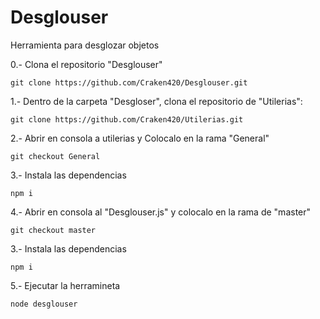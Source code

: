 # Desglouser
Herramienta para desglozar objetos

0.- Clona el repositorio "Desglouser"

    git clone https://github.com/Craken420/Desglouser.git

1.- Dentro de la carpeta "Desgloser", clona el repositorio de "Utilerias":

    git clone https://github.com/Craken420/Utilerias.git
    
2.- Abrir en consola a utilerias y Colocalo en la rama "General"
    
    git checkout General

3.- Instala las dependencias

    npm i
    
4.- Abrir en consola al "Desglouser.js" y colocalo en la rama de "master"

    git checkout master
   
3.- Instala las dependencias

    npm i
   
5.- Ejecutar la herramineta

    node desglouser

  

